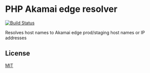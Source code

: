 # PHP Akamai edge resolver

[![Build Status](https://api.travis-ci.org/rhdc/php-akamai-edge-resolver.svg?branch=master)](https://travis-ci.org/rhdc/php-akamai-edge-resolver)

Resolves host names to Akamai edge prod/staging host names or IP addresses

## License

[MIT](LICENSE)
